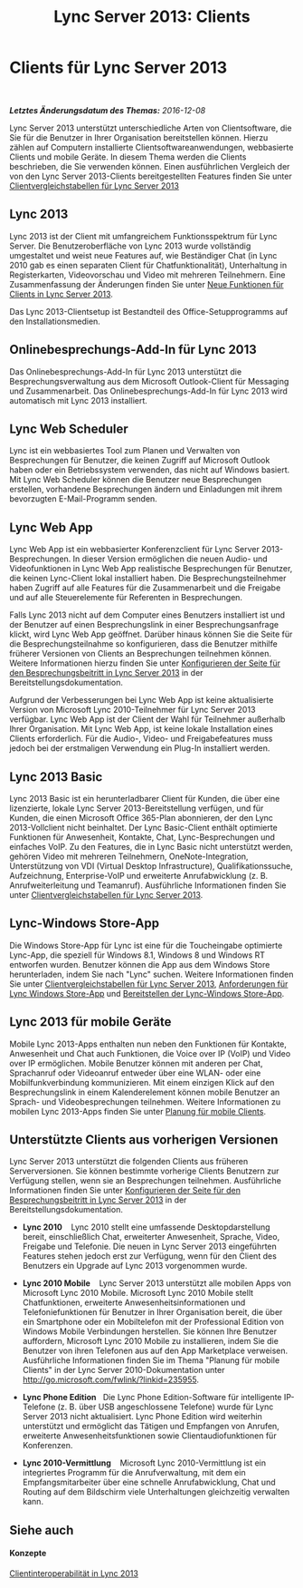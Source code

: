 ﻿---
title: 'Lync Server 2013: Clients'
TOCTitle: Clients für Lync Server
ms:assetid: e143ce9b-3624-4066-942d-6c86ad99be91
ms:mtpsurl: https://technet.microsoft.com/de-de/library/Gg398996(v=OCS.15)
ms:contentKeyID: 49295675
ms.date: 12/10/2016
mtps_version: v=OCS.15
ms.translationtype: HT
---

# Clients für Lync Server 2013

 

_**Letztes Änderungsdatum des Themas:** 2016-12-08_

Lync Server 2013 unterstützt unterschiedliche Arten von Clientsoftware, die Sie für die Benutzer in Ihrer Organisation bereitstellen können. Hierzu zählen auf Computern installierte Clientsoftwareanwendungen, webbasierte Clients und mobile Geräte. In diesem Thema werden die Clients beschrieben, die Sie verwenden können. Einen ausführlichen Vergleich der von den Lync Server 2013-Clients bereitgestellten Features finden Sie unter [Clientvergleichstabellen für Lync Server 2013](lync-server-2013-desktop-client-comparison-tables.md)

## Lync 2013

Lync 2013 ist der Client mit umfangreichem Funktionsspektrum für Lync Server. Die Benutzeroberfläche von Lync 2013 wurde vollständig umgestaltet und weist neue Features auf, wie Beständiger Chat (in Lync 2010 gab es einen separaten Client für Chatfunktionalität), Unterhaltung in Registerkarten, Videovorschau und Video mit mehreren Teilnehmern. Eine Zusammenfassung der Änderungen finden Sie unter [Neue Funktionen für Clients in Lync Server 2013](lync-server-2013-what-s-new-for-clients.md).

Das Lync 2013-Clientsetup ist Bestandteil des Office-Setupprogramms auf den Installationsmedien.

## Onlinebesprechungs-Add-In für Lync 2013

Das Onlinebesprechungs-Add-In für Lync 2013 unterstützt die Besprechungsverwaltung aus dem Microsoft Outlook-Client für Messaging und Zusammenarbeit. Das Onlinebesprechungs-Add-In für Lync 2013 wird automatisch mit Lync 2013 installiert.

## Lync Web Scheduler

Lync ist ein webbasiertes Tool zum Planen und Verwalten von Besprechungen für Benutzer, die keinen Zugriff auf Microsoft Outlook haben oder ein Betriebssystem verwenden, das nicht auf Windows basiert. Mit Lync Web Scheduler können die Benutzer neue Besprechungen erstellen, vorhandene Besprechungen ändern und Einladungen mit ihrem bevorzugten E-Mail-Programm senden.

## Lync Web App

Lync Web App ist ein webbasierter Konferenzclient für Lync Server 2013-Besprechungen. In dieser Version ermöglichen die neuen Audio- und Videofunktionen in Lync Web App realistische Besprechungen für Benutzer, die keinen Lync-Client lokal installiert haben. Die Besprechungsteilnehmer haben Zugriff auf alle Features für die Zusammenarbeit und die Freigabe und auf alle Steuerelemente für Referenten in Besprechungen.

Falls Lync 2013 nicht auf dem Computer eines Benutzers installiert ist und der Benutzer auf einen Besprechungslink in einer Besprechungsanfrage klickt, wird Lync Web App geöffnet. Darüber hinaus können Sie die Seite für die Besprechungsteilnahme so konfigurieren, dass die Benutzer mithilfe früherer Versionen von Clients an Besprechungen teilnehmen können. Weitere Informationen hierzu finden Sie unter [Konfigurieren der Seite für den Besprechungsbeitritt in Lync Server 2013](lync-server-2013-configuring-the-meeting-join-page.md) in der Bereitstellungsdokumentation.

Aufgrund der Verbesserungen bei Lync Web App ist keine aktualisierte Version von Microsoft Lync 2010-Teilnehmer für Lync Server 2013 verfügbar. Lync Web App ist der Client der Wahl für Teilnehmer außerhalb Ihrer Organisation. Mit Lync Web App, ist keine lokale Installation eines Clients erforderlich. Für die Audio-, Video- und Freigabefeatures muss jedoch bei der erstmaligen Verwendung ein Plug-In installiert werden.

## Lync 2013 Basic

Lync 2013 Basic ist ein herunterladbarer Client für Kunden, die über eine lizenzierte, lokale Lync Server 2013-Bereitstellung verfügen, und für Kunden, die einen Microsoft Office 365-Plan abonnieren, der den Lync 2013-Vollclient nicht beinhaltet. Der Lync Basic-Client enthält optimierte Funktionen für Anwesenheit, Kontakte, Chat, Lync-Besprechungen und einfaches VoIP. Zu den Features, die in Lync Basic nicht unterstützt werden, gehören Video mit mehreren Teilnehmern, OneNote-Integration, Unterstützung von VDI (Virtual Desktop Infrastructure), Qualifikationssuche, Aufzeichnung, Enterprise-VoIP und erweiterte Anrufabwicklung (z. B. Anrufweiterleitung und Teamanruf). Ausführliche Informationen finden Sie unter [Clientvergleichstabellen für Lync Server 2013](lync-server-2013-desktop-client-comparison-tables.md).

## Lync-Windows Store-App

Die Windows Store-App für Lync ist eine für die Toucheingabe optimierte Lync-App, die speziell für Windows 8.1, Windows 8 und Windows RT entworfen wurden. Benutzer können die App aus dem Windows Store herunterladen, indem Sie nach "Lync" suchen. Weitere Informationen finden Sie unter [Clientvergleichstabellen für Lync Server 2013](lync-server-2013-desktop-client-comparison-tables.md), [Anforderungen für Lync Windows Store-App](lync-server-2013-lync-windows-store-app-requirements.md) und [Bereitstellen der Lync-Windows Store-App](lync-server-2013-deploying-lync-windows-store-app.md).

## Lync 2013 für mobile Geräte

Mobile Lync 2013-Apps enthalten nun neben den Funktionen für Kontakte, Anwesenheit und Chat auch Funktionen, die Voice over IP (VoIP) und Video over IP ermöglichen. Mobile Benutzer können mit anderen per Chat, Sprachanruf oder Videoanruf entweder über eine WLAN- oder eine Mobilfunkverbindung kommunizieren. Mit einem einzigen Klick auf den Besprechungslink in einem Kalenderelement können mobile Benutzer an Sprach- und Videobesprechungen teilnehmen. Weitere Informationen zu mobilen Lync 2013-Apps finden Sie unter [Planung für mobile Clients](lync-server-2013-planning-for-mobile-clients.md).

## Unterstützte Clients aus vorherigen Versionen

Lync Server 2013 unterstützt die folgenden Clients aus früheren Serverversionen. Sie können bestimmte vorherige Clients Benutzern zur Verfügung stellen, wenn sie an Besprechungen teilnehmen. Ausführliche Informationen finden Sie unter [Konfigurieren der Seite für den Besprechungsbeitritt in Lync Server 2013](lync-server-2013-configuring-the-meeting-join-page.md) in der Bereitstellungsdokumentation.

  - **Lync 2010**    Lync 2010 stellt eine umfassende Desktopdarstellung bereit, einschließlich Chat, erweiterter Anwesenheit, Sprache, Video, Freigabe und Telefonie. Die neuen in Lync Server 2013 eingeführten Features stehen jedoch erst zur Verfügung, wenn für den Client des Benutzers ein Upgrade auf Lync 2013 vorgenommen wurde.

  - **Lync 2010 Mobile**    Lync Server 2013 unterstützt alle mobilen Apps von Microsoft Lync 2010 Mobile. Microsoft Lync 2010 Mobile stellt Chatfunktionen, erweiterte Anwesenheitsinformationen und Telefoniefunktionen für Benutzer in Ihrer Organisation bereit, die über ein Smartphone oder ein Mobiltelefon mit der Professional Edition von Windows Mobile Verbindungen herstellen. Sie können Ihre Benutzer auffordern, Microsoft Lync 2010 Mobile zu installieren, indem Sie die Benutzer von ihren Telefonen aus auf den App Marketplace verweisen. Ausführliche Informationen finden Sie im Thema "Planung für mobile Clients" in der Lync Server 2010-Dokumentation unter <http://go.microsoft.com/fwlink/?linkid=235955>.

  - **Lync Phone Edition**   Die Lync Phone Edition-Software für intelligente IP-Telefone (z. B. über USB angeschlossene Telefone) wurde für Lync Server 2013 nicht aktualisiert. Lync Phone Edition wird weiterhin unterstützt und ermöglicht das Tätigen und Empfangen von Anrufen, erweiterte Anwesenheitsfunktionen sowie Clientaudiofunktionen für Konferenzen.

  - **Lync 2010-Vermittlung**    Microsoft Lync 2010-Vermittlung ist ein integriertes Programm für die Anrufverwaltung, mit dem ein Empfangsmitarbeiter über eine schnelle Anrufabwicklung, Chat und Routing auf dem Bildschirm viele Unterhaltungen gleichzeitig verwalten kann.

## Siehe auch

#### Konzepte

[Clientinteroperabilität in Lync 2013](lync-server-2013-client-interoperability-in-lync-2013.md)

